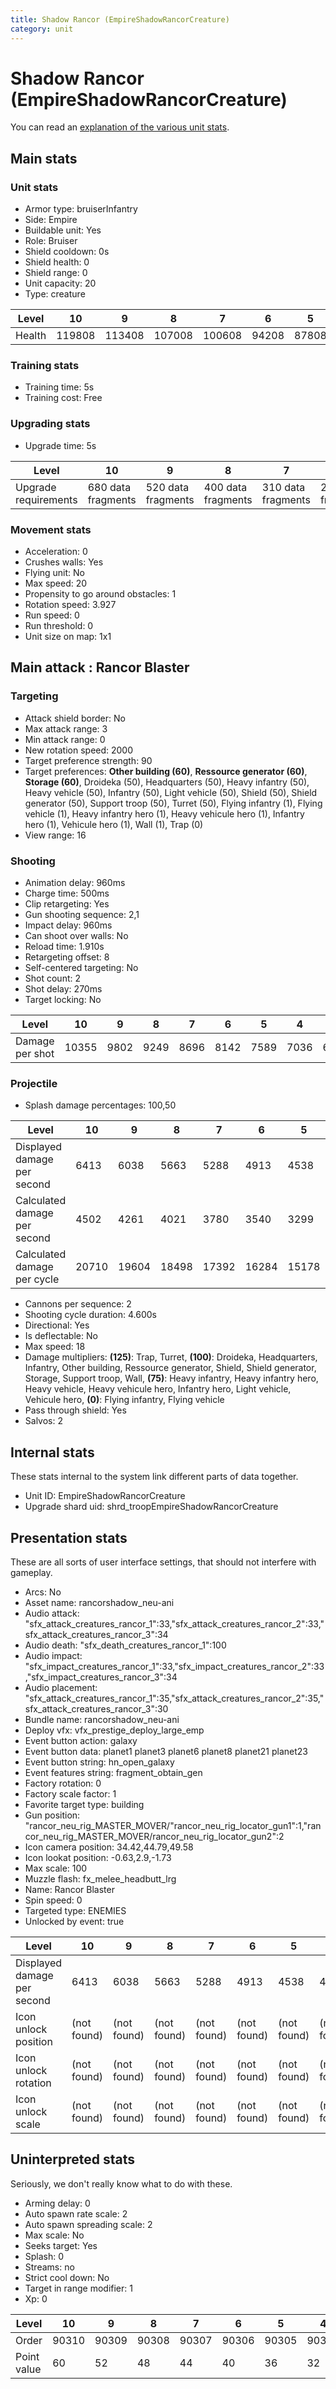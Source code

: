 ```yaml
---
title: Shadow Rancor (EmpireShadowRancorCreature)
category: unit
---
```


# Shadow Rancor (EmpireShadowRancorCreature)

You can read an [explanation  of the various unit stats](unitexplained.md).

## Main stats

### Unit stats

  * Armor type: bruiserInfantry
  * Side: Empire
  * Buildable unit: Yes
  * Role: Bruiser
  * Shield cooldown: 0s
  * Shield health: 0
  * Shield range: 0
  * Unit capacity: 20
  * Type: creature

|Level |10    |9     |8     |7     |6    |5    |4    |3    |2    |1    |
|------|------|------|------|------|-----|-----|-----|-----|-----|-----|
|Health|119808|113408|107008|100608|94208|87808|81408|75008|68608|62208|


### Training stats

  * Training time: 5s
  * Training cost: Free

### Upgrading stats

  * Upgrade time: 5s

|Level               |10                |9                 |8                 |7                 |6                 |5                 |4                 |3                |2                |1                |
|--------------------|------------------|------------------|------------------|------------------|------------------|------------------|------------------|-----------------|-----------------|-----------------|
|Upgrade requirements|680 data fragments|520 data fragments|400 data fragments|310 data fragments|240 data fragments|180 data fragments|130 data fragments|90 data fragments|60 data fragments|32 data fragments|


### Movement stats

  * Acceleration: 0
  * Crushes walls: Yes
  * Flying unit: No
  * Max speed: 20
  * Propensity to go around obstacles: 1
  * Rotation speed: 3.927
  * Run speed: 0
  * Run threshold: 0
  * Unit size on map: 1x1

## Main attack : Rancor Blaster

### Targeting

  * Attack shield border: No
  * Max attack range: 3
  * Min attack range: 0
  * New rotation speed: 2000
  * Target preference strength: 90
  * Target preferences: **Other building (60)**, **Ressource generator (60)**, **Storage (60)**, Droideka (50), Headquarters (50), Heavy infantry (50), Heavy vehicle (50), Infantry (50), Light vehicle (50), Shield (50), Shield generator (50), Support troop (50), Turret (50), Flying infantry (1), Flying vehicle (1), Heavy infantry hero (1), Heavy vehicule hero (1), Infantry hero (1), Vehicule hero (1), Wall (1), Trap (0)
  * View range: 16

### Shooting

  * Animation delay: 960ms
  * Charge time: 500ms
  * Clip retargeting: Yes
  * Gun shooting sequence: 2,1
  * Impact delay: 960ms
  * Can shoot over walls: No
  * Reload time: 1.910s
  * Retargeting offset: 8
  * Self-centered targeting: No
  * Shot count: 2
  * Shot delay: 270ms
  * Target locking: No

|Level          |10   |9   |8   |7   |6   |5   |4   |3   |2   |1   |
|---------------|-----|----|----|----|----|----|----|----|----|----|
|Damage per shot|10355|9802|9249|8696|8142|7589|7036|6483|5930|5377|


### Projectile

  * Splash damage percentages: 100,50

|Level                       |10   |9    |8    |7    |6    |5    |4    |3    |2    |1    |
|----------------------------|-----|-----|-----|-----|-----|-----|-----|-----|-----|-----|
|Displayed damage per second |6413 |6038 |5663 |5288 |4913 |4538 |4163 |3788 |3413 |3038 |
|Calculated damage per second|4502 |4261 |4021 |3780 |3540 |3299 |3059 |2818 |2578 |2337 |
|Calculated damage per cycle |20710|19604|18498|17392|16284|15178|14072|12966|11860|10754|


  * Cannons per sequence: 2
  * Shooting cycle duration: 4.600s
  * Directional: Yes
  * Is deflectable: No
  * Max speed: 18
  * Damage multipliers: **(125)**: Trap, Turret, **(100)**: Droideka, Headquarters, Infantry, Other building, Ressource generator, Shield, Shield generator, Storage, Support troop, Wall, **(75)**: Heavy infantry, Heavy infantry hero, Heavy vehicle, Heavy vehicule hero, Infantry hero, Light vehicle, Vehicule hero, **(0)**: Flying infantry, Flying vehicle
  * Pass through shield: Yes
  * Salvos: 2

## Internal stats

These stats internal to the system link different parts of data together.

  * Unit ID: EmpireShadowRancorCreature
  * Upgrade shard uid: shrd_troopEmpireShadowRancorCreature

## Presentation stats

These are all sorts of user interface settings, that should not interfere with gameplay.

  * Arcs: No
  * Asset name: rancorshadow_neu-ani
  * Audio attack: "sfx_attack_creatures_rancor_1":33,"sfx_attack_creatures_rancor_2":33,"sfx_attack_creatures_rancor_3":34
  * Audio death: "sfx_death_creatures_rancor_1":100
  * Audio impact: "sfx_impact_creatures_rancor_1":33,"sfx_impact_creatures_rancor_2":33,"sfx_impact_creatures_rancor_3":34
  * Audio placement: "sfx_attack_creatures_rancor_1":35,"sfx_attack_creatures_rancor_2":35,"sfx_attack_creatures_rancor_3":30
  * Bundle name: rancorshadow_neu-ani
  * Deploy vfx: vfx_prestige_deploy_large_emp
  * Event button action: galaxy
  * Event button data: planet1 planet3 planet6 planet8 planet21 planet23
  * Event button string: hn_open_galaxy
  * Event features string: fragment_obtain_gen
  * Factory rotation: 0
  * Factory scale factor: 1
  * Favorite target type: building
  * Gun position: "rancor_neu_rig_MASTER_MOVER/"rancor_neu_rig_locator_gun1":1,"rancor_neu_rig_MASTER_MOVER/rancor_neu_rig_locator_gun2":2
  * Icon camera position: 34.42,44.79,49.58
  * Icon lookat position: -0.63,2.9,-1.73
  * Max scale: 100
  * Muzzle flash: fx_melee_headbutt_lrg
  * Name: Rancor Blaster
  * Spin speed: 0
  * Targeted type: ENEMIES
  * Unlocked by event: true

|Level                      |10         |9          |8          |7          |6          |5          |4          |3          |2          |1          |
|---------------------------|-----------|-----------|-----------|-----------|-----------|-----------|-----------|-----------|-----------|-----------|
|Displayed damage per second|6413       |6038       |5663       |5288       |4913       |4538       |4163       |3788       |3413       |3038       |
|Icon unlock position       |(not found)|(not found)|(not found)|(not found)|(not found)|(not found)|(not found)|(not found)|(not found)|0,-0.75,0  |
|Icon unlock rotation       |(not found)|(not found)|(not found)|(not found)|(not found)|(not found)|(not found)|(not found)|(not found)|0,-30,0    |
|Icon unlock scale          |(not found)|(not found)|(not found)|(not found)|(not found)|(not found)|(not found)|(not found)|(not found)|0.6,0.6,0.6|


## Uninterpreted stats

Seriously, we don't really know what to do with these.

  * Arming delay: 0
  * Auto spawn rate scale: 2
  * Auto spawn spreading scale: 2
  * Max scale: No
  * Seeks target: Yes
  * Splash: 0
  * Streams: no
  * Strict cool down: No
  * Target in range modifier: 1
  * Xp: 0

|Level      |10   |9    |8    |7    |6    |5    |4    |3    |2    |1    |
|-----------|-----|-----|-----|-----|-----|-----|-----|-----|-----|-----|
|Order      |90310|90309|90308|90307|90306|90305|90304|90303|90302|90301|
|Point value|60   |52   |48   |44   |40   |36   |32   |28   |24   |20   |


